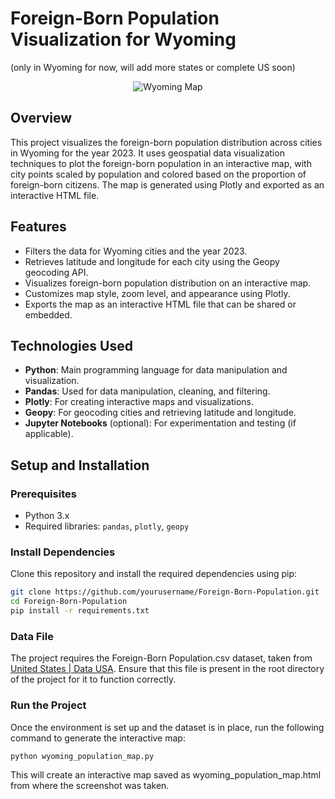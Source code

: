 # Foreign-Born Population Visualization for Wyoming
(only in Wyoming for now, will add more states or complete US soon)

<p align="center">
  <img src=https://github.com/user-attachments/assets/67b31698-cad4-4708-8a86-2f40963d1fb0 alt="Wyoming Map" />
</p>

## Overview

This project visualizes the foreign-born population distribution across cities in Wyoming for the year 2023. It uses geospatial data visualization techniques to plot the foreign-born population in an interactive map, with city points scaled by population and colored based on the proportion of foreign-born citizens. The map is generated using Plotly and exported as an interactive HTML file.

## Features

- Filters the data for Wyoming cities and the year 2023.
- Retrieves latitude and longitude for each city using the Geopy geocoding API.
- Visualizes foreign-born population distribution on an interactive map.
- Customizes map style, zoom level, and appearance using Plotly.
- Exports the map as an interactive HTML file that can be shared or embedded.

## Technologies Used

- **Python**: Main programming language for data manipulation and visualization.
- **Pandas**: Used for data manipulation, cleaning, and filtering.
- **Plotly**: For creating interactive maps and visualizations.
- **Geopy**: For geocoding cities and retrieving latitude and longitude.
- **Jupyter Notebooks** (optional): For experimentation and testing (if applicable).

## Setup and Installation

### Prerequisites

- Python 3.x
- Required libraries: `pandas`, `plotly`, `geopy`

### Install Dependencies

Clone this repository and install the required dependencies using pip:

```bash
git clone https://github.com/yourusername/Foreign-Born-Population.git
cd Foreign-Born-Population
pip install -r requirements.txt
```
### Data File

The project requires the Foreign-Born Population.csv dataset, taken from [United States | Data USA](https://datausa.io/profile/geo/united-states).
Ensure that this file is present in the root directory of the project for it to function correctly.

### Run the Project

Once the environment is set up and the dataset is in place, run the following command to generate the interactive map:
```bash
python wyoming_population_map.py
```

This will create an interactive map saved as wyoming_population_map.html from where the screenshot was taken.
